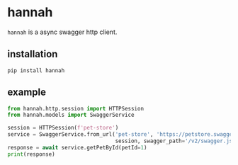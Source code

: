 # hannah

`hannah` is a async swagger http client.

## installation

```
pip install hannah
```

## example

```python
from hannah.http.session import HTTPSession
from hannah.models import SwaggerService

session = HTTPSession(f'pet-store')
service = SwaggerService.from_url('pet-store', 'https://petstore.swagger.io',
                                  session, swagger_path='/v2/swagger.json')}
response = await service.getPetById(petId=1)
print(response)
```